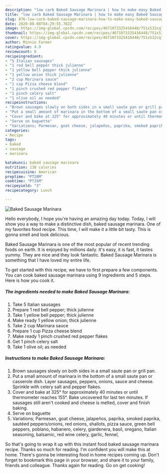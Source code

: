 ```yaml
---
description: "low carb Baked Sausage Marinara | how to make easy Baked Sausage Marinara"
title: "low carb Baked Sausage Marinara | how to make easy Baked Sausage Marinara"
slug: 876-low-carb-baked-sausage-marinara-how-to-make-easy-baked-sausage-marinara
date: 2020-08-08T04:29:55.702Z
image: https://img-global.cpcdn.com/recipes/4671073325416448/751x532cq70/baked-sausage-marinara-recipe-main-photo.jpg
thumbnail: https://img-global.cpcdn.com/recipes/4671073325416448/751x532cq70/baked-sausage-marinara-recipe-main-photo.jpg
cover: https://img-global.cpcdn.com/recipes/4671073325416448/751x532cq70/baked-sausage-marinara-recipe-main-photo.jpg
author: Minnie Farmer
ratingvalue: 4.9
reviewcount: 8
recipeingredient:
- "5 Italian sausages"
- "1 red bell pepper thick julienne"
- "1 yellow bell pepper thick julienne"
- "1 yellow onion thick julienne"
- "2 cup Marinara sauce"
- "1 cup Pizza cheese blend"
- "1 pinch crushed red pepper flakes"
- "1 pinch celery salt"
- "1 olive oil as needed"
recipeinstructions:
- "Brown sausages slowly on both sides in a small saute pan or grill pan."
- "Put a small amount of marinara in the bottom of a small saute pan or casserole dish. Layer sausages, peppers, onions, sauce and cheese. Sprinkle with celery salt and pepper flakes."
- "Cover and bake at 325° for approximately 40 minutes or until thermometer reaches 155°. Bake uncovered for last ten minutes. If sausages still aren&#39;t cooked and cheese is melted, cover and finish baking."
- "Serve on baguette"
- "Variations; Parmesan, goat cheese, jalapeños, paprika, smoked paprika, sautéed peppers/onions, red onions, shallots, pizza sauce, green bell peppers, poblano, habanero, celery, giardenera, basil, oregano, Italian seasoning, balsamic, red wine celery, garlic, fennel,"
categories:
- Recipe
tags:
- baked
- sausage
- marinara

katakunci: baked sausage marinara 
nutrition: 138 calories
recipecuisine: American
preptime: "PT28M"
cooktime: "PT35M"
recipeyield: "3"
recipecategory: Lunch

---
```



![Baked Sausage Marinara](https://img-global.cpcdn.com/recipes/4671073325416448/751x532cq70/baked-sausage-marinara-recipe-main-photo.jpg)

Hello everybody, I hope you're having an amazing day today. Today, I will show you a way to make a distinctive dish, baked sausage marinara. One of my favorites food recipe. This time, I will make it a little bit tasty. This is gonna smell and look delicious.

Baked Sausage Marinara is one of the most popular of recent trending foods on earth. It is enjoyed by millions daily. It's easy, it is fast, it tastes yummy. They are nice and they look fantastic. Baked Sausage Marinara is something that I have loved my entire life.




To get started with this recipe, we have to first prepare a few components. You can cook baked sausage marinara using 9 ingredients and 5 steps. Here is how you cook it.

<!--inarticleads1-->

##### The ingredients needed to make Baked Sausage Marinara:

1. Take 5 Italian sausages
1. Prepare 1 red bell pepper; thick julienne
1. Take 1 yellow bell pepper; thick julienne
1. Make ready 1 yellow onion; thick julienne
1. Take 2 cup Marinara sauce
1. Prepare 1 cup Pizza cheese blend
1. Make ready 1 pinch crushed red pepper flakes
1. Get 1 pinch celery salt
1. Take 1 olive oil; as needed




<!--inarticleads2-->

##### Instructions to make Baked Sausage Marinara:

1. Brown sausages slowly on both sides in a small saute pan or grill pan.
1. Put a small amount of marinara in the bottom of a small saute pan or casserole dish. Layer sausages, peppers, onions, sauce and cheese. Sprinkle with celery salt and pepper flakes.
1. Cover and bake at 325° for approximately 40 minutes or until thermometer reaches 155°. Bake uncovered for last ten minutes. If sausages still aren&#39;t cooked and cheese is melted, cover and finish baking.
1. Serve on baguette
1. Variations; Parmesan, goat cheese, jalapeños, paprika, smoked paprika, sautéed peppers/onions, red onions, shallots, pizza sauce, green bell peppers, poblano, habanero, celery, giardenera, basil, oregano, Italian seasoning, balsamic, red wine celery, garlic, fennel,




So that's going to wrap it up with this instant food baked sausage marinara recipe. Thanks so much for reading. I'm confident you will make this at home. There's gonna be interesting food in home recipes coming up. Don't forget to bookmark this page in your browser, and share it to your family, friends and colleague. Thanks again for reading. Go on get cooking!
